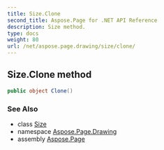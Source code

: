 ```yaml
---
title: Size.Clone
second_title: Aspose.Page for .NET API Reference
description: Size method. 
type: docs
weight: 80
url: /net/aspose.page.drawing/size/clone/
---
```

## Size.Clone method

```csharp
public object Clone()
```

### See Also

* class [Size](../)
* namespace [Aspose.Page.Drawing](../../size/)
* assembly [Aspose.Page](../../../)


